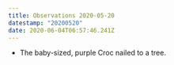 ```yaml
---
title: Observations 2020-05-20
datestamp: "20200520"
date: 2020-06-04T06:57:46.241Z
---
```

- The baby-sized, purple Croc nailed to a tree.